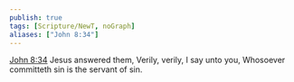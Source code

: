 ```yaml
---
publish: true
tags: [Scripture/NewT, noGraph]
aliases: ["John 8:34"]
---
```

[John 8:34](https://churchofjesuschrist.org/study/scriptures/nt/john/8?lang=eng&id=p34#p34) Jesus answered them, Verily, verily, I say unto you, Whosoever committeth sin is the servant of sin.
